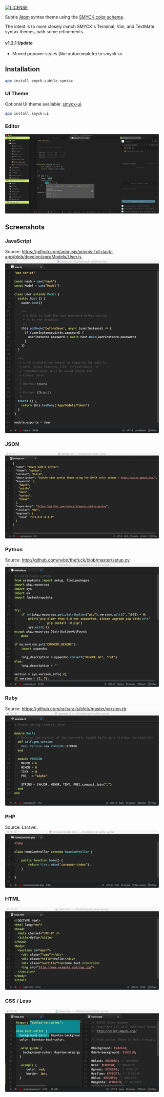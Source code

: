 [![LICENSE](https://img.shields.io/badge/license-MIT-blue.svg?style=flat-square)](https://github.com/troncali/smyck-subtle-syntax/blob/master/LICENSE)

Subtle [Atom](https://atom.io) syntax theme using the [SMYCK color scheme](http://color.smyck.org).  

The intent is to more closely match SMYCK's Terminal, Vim, and TextMate syntax themes, with some refinements.

#### v1.2.1 Update
* Moved popover styles (like autocomplete) to smyck-ui.

## Installation
```bash
apm install smyck-subtle-syntax
```

### UI Theme

Optional UI theme available: [smyck-ui](https://atom.io/themes/smyck-ui).

```bash
apm install smyck-ui
```

### Editor
![Editor](https://raw.githubusercontent.com/troncali/smyck-ui/master/shots/editing.png)

## Screenshots

### JavaScript
Source: https://github.com/adonisjs/adonis-fullstack-app/blob/develop/app/Models/User.js.
![JavaScript](https://raw.githubusercontent.com/troncali/smyck-subtle-syntax/master/shots/js.jpeg)

### JSON
![JSON](https://raw.githubusercontent.com/troncali/smyck-subtle-syntax/master/shots/json.jpeg)

### Python
Source: http://github.com/nvbn/thefuck/blob/master/setup.py
![Python](https://raw.githubusercontent.com/troncali/smyck-subtle-syntax/master/shots/py.jpeg)

### Ruby
Source: https://github.com/rails/rails/blob/master/version.rb
![Python](https://raw.githubusercontent.com/troncali/smyck-subtle-syntax/master/shots/rb.jpeg)

### PHP
Source: Laravel.
![PHP](https://raw.githubusercontent.com/troncali/smyck-subtle-syntax/master/shots/php.jpeg)

### HTML
![HTML](https://raw.githubusercontent.com/troncali/smyck-subtle-syntax/master/shots/html.jpeg)

### CSS / Less
![CSS](https://raw.githubusercontent.com/troncali/smyck-subtle-syntax/master/shots/css.jpeg)
